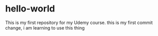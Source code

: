 # hello-world
This is my first repository for my Udemy course.
this is my first commit change, i am learning to use this thing
